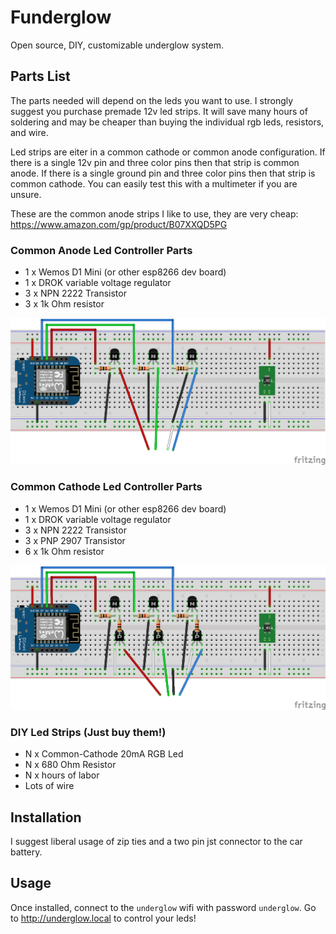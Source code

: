 # Funderglow
  
Open source, DIY, customizable underglow system.

## Parts List

The parts needed will depend on the leds you want to use. I strongly suggest
you purchase premade 12v led strips. It will save many hours of soldering and may
be cheaper than buying the individual rgb leds, resistors, and wire.  

Led strips are eiter in a common cathode or common anode configuration. If
there is a single 12v pin and three color pins then that strip is common anode.
If there is a single ground pin and three color pins then that strip is common
cathode. You can easily test this with a multimeter if you are unsure.  

These are the common anode strips I like to use, they are very cheap: https://www.amazon.com/gp/product/B07XXQD5PG  

### Common Anode Led Controller Parts
* 1 x Wemos D1 Mini (or other esp8266 dev board)
* 1 x DROK variable voltage regulator
* 3 x NPN 2222 Transistor
* 3 x 1k Ohm resistor

![](./circuit_diagrams/common_anode_led_controller_bb.png)

### Common Cathode Led Controller Parts
* 1 x Wemos D1 Mini (or other esp8266 dev board)
* 1 x DROK variable voltage regulator
* 3 x NPN 2222 Transistor
* 3 x PNP 2907 Transistor
* 6 x 1k Ohm resistor

![](./circuit_diagrams/common_cathode_led_controller_bb.png)

### DIY Led Strips (Just buy them!)
* N x Common-Cathode 20mA RGB Led
* N x 680 Ohm Resistor
* N x hours of labor
* Lots of wire

## Installation

I suggest liberal usage of zip ties and a two pin jst connector to the car battery.

## Usage

Once installed, connect to the `underglow` wifi with password `underglow`. Go to http://underglow.local to control your leds!
